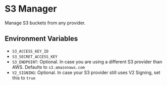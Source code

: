 # S3 Manager

Manage S3 buckets from any provider.

## Environment Variables

* `S3_ACCESS_KEY_ID`
* `S3_SECRET_ACCESS_KEY`
* `S3_ENDPOINT`: Optional. In case you are using a different S3 provider than AWS. Defaults to `s3.amazonaws.com`
* `V2_SIGNING`: Optional. In case your S3 provider still uses V2 Signing, set this to `true`
